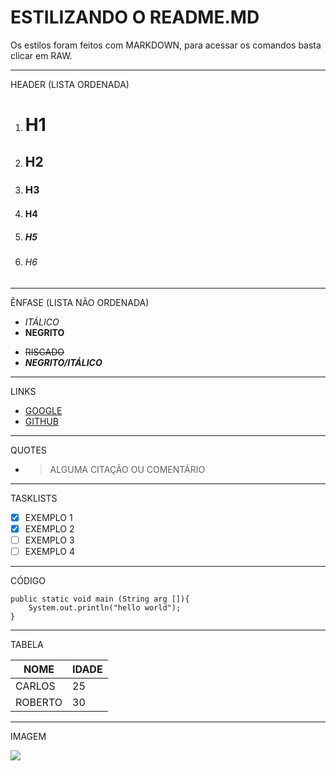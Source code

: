 # ESTILIZANDO O README.MD
Os estilos foram feitos com MARKDOWN, para acessar os comandos basta clicar em RAW.

-----------------------------------
HEADER (LISTA ORDENADA)



1.  #       H1
2.  ##      H2
3.  ###     H3
4.  ####    H4
5.  #####   H5
6.  ######  H6
-----------------------------------
ÊNFASE (LISTA NÃO ORDENADA)



-  *ITÁLICO*
-  **NEGRITO**
*  ~~RISCADO~~
*  **_NEGRITO/ITÁLICO_**
-----------------------------------
LINKS



* [GOOGLE](http://google.com)
* [GITHUB](https://github.com/)
-----------------------------------
QUOTES



* >ALGUMA CITAÇÃO OU COMENTÁRIO
-----------------------------------
TASKLISTS

- [X] EXEMPLO 1
- [X] EXEMPLO 2
- [ ] EXEMPLO 3
- [ ] EXEMPLO 4
-----------------------------------
CÓDIGO



```
public static void main (String arg []){
	System.out.println("hello world");
}
```
-----------------------------------
TABELA



| NOME   | IDADE |
|--------|-------|
| CARLOS |   25  |
| ROBERTO|   30  |

-----------------------------------
IMAGEM


![](https://img2.gratispng.com/20180715/oou/kisspng-computer-icons-github-logo-social-media-github-icon-5b4bc36d0a6107.2690028815316918850425.jpg)
